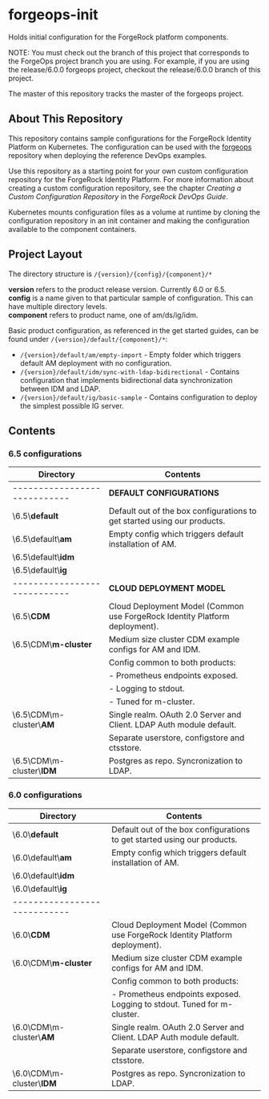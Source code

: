 # forgeops-init

Holds initial configuration for the ForgeRock platform components. 
 

NOTE: You must check out the branch of this project that corresponds to the ForgeOps project branch you are using.
For example, if you are using the release/6.0.0 forgeops project, checkout the release/6.0.0 branch of
this project. 

The master of this repository tracks the master of the forgeops project.


## About This Repository

This repository contains sample configurations for the ForgeRock 
Identity Platform on Kubernetes. The configuration can be used with the 
[forgeops](https://github.com/ForgeRock/forgeops) repository 
when deploying the reference DevOps examples. 

Use this repository as a starting point for your own custom configuration 
repository for the ForgeRock Identity Platform. For more information about 
creating a custom configuration repository, see the chapter _Creating a Custom 
Configuration Repository_ in the _ForgeRock DevOps Guide_.

Kubernetes mounts configuration files as a volume at runtime by cloning the 
configuration repository in an init container and making the configuration 
available to the component containers.
 

## Project Layout 

The directory structure is `/{version}/{config}/{component}/*`

**version** refers to the product release version. Currently 6.0 or 6.5.  
**config** is a name given to that particular sample of configuration. This can
have multiple directory levels.  
**component** refers to product name, one of am/ds/ig/idm.

Basic product configuration, as referenced in the get started guides, can be found under `/{version}/default/{component}/*`:
       
  * `/{version}/default/am/empty-import` - Empty folder which triggers default AM deployment with
    no configuration. 
  * `/{version}/default/idm/sync-with-ldap-bidirectional` - Contains configuration that 
    implements bidirectional data synchronization between IDM and LDAP.
  * `/{version}/default/ig/basic-sample` - Contains configuration to deploy the simplest 
    possible IG server.
    
## Contents

### 6.5 configurations   

Directory                   | Contents
----------------------------|-------------------------------------------
----------------------------| **DEFAULT CONFIGURATIONS**
\6.5\\**default**           | Default out of the box configurations to get started using our products.
\6.5\default\\**am**        | Empty config which triggers default installation of AM.
\6.5\default\\**idm**       | 
\6.5\default\\**ig**        | 
----------------------------| **CLOUD DEPLOYMENT MODEL**
\6.5\\**CDM**               | Cloud Deployment Model (Common use ForgeRock Identity Platform deployment).
\6.5\CDM\\**m-cluster**     | Medium size cluster CDM example configs for AM and IDM.  
|                           | Config common to both products: |
|                           | - Prometheus endpoints exposed. |
|                           | - Logging to stdout. 
|                           | - Tuned for m-cluster.
\6.5\CDM\m-cluster\\**AM**  | Single realm. OAuth 2.0 Server and Client. LDAP Auth module default.
|                            | Separate userstore, configstore and ctsstore. 
\6.5\CDM\m-cluster\\**IDM** | Postgres as repo. Syncronization to LDAP.

### 6.0 configurations   

Directory                   | Contents      
----------------------------|-------------------------------------------
\6.0\\**default**           | Default out of the box configurations to get started using our products. 
\6.0\default\\**am**        | Empty config which triggers default installation of AM. 
\6.0\default\\**idm**       | 
\6.0\default\\**ig**        | 
----------------------------|
\6.0\\**CDM**               | Cloud Deployment Model (Common use ForgeRock Identity Platform deployment).
\6.0\CDM\\**m-cluster**     | Medium size cluster CDM example configs for AM and IDM.  
|                           | Config common to both products:
|                           | - Prometheus endpoints exposed. Logging to stdout. Tuned for m-cluster.
\6.0\CDM\m-cluster\\**AM**  | Single realm. OAuth 2.0 Server and Client. LDAP Auth module default.
|                           | Separate userstore, configstore and ctsstore. 
\6.0\CDM\m-cluster\\**IDM** | Postgres as repo. Syncronization to LDAP.
 


 


